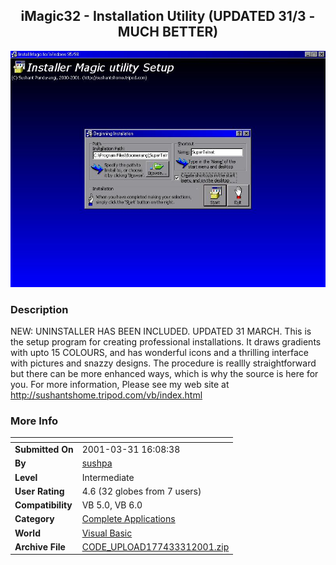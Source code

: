 ﻿<div align="center">

## iMagic32 \- Installation Utility \(UPDATED 31/3 \- MUCH BETTER\)

<img src="PIC200132704148886.jpg">
</div>

### Description

NEW: UNINSTALLER HAS BEEN INCLUDED. UPDATED 31 MARCH. This is the setup program for creating professional installations. It draws gradients with upto 15 COLOURS, and has wonderful icons and a thrilling interface with pictures and snazzy designs. The procedure is reallly straightforward but there can be more enhanced ways, which is why the source is here for you. For more information, Please see my web site at http://sushantshome.tripod.com/vb/index.html
 
### More Info
 


<span>             |<span>
---                |---
**Submitted On**   |2001-03-31 16:08:38
**By**             |[sushpa](https://github.com/Planet-Source-Code/PSCIndex/blob/master/ByAuthor/sushpa.md)
**Level**          |Intermediate
**User Rating**    |4.6 (32 globes from 7 users)
**Compatibility**  |VB 5\.0, VB 6\.0
**Category**       |[Complete Applications](https://github.com/Planet-Source-Code/PSCIndex/blob/master/ByCategory/complete-applications__1-27.md)
**World**          |[Visual Basic](https://github.com/Planet-Source-Code/PSCIndex/blob/master/ByWorld/visual-basic.md)
**Archive File**   |[CODE\_UPLOAD177433312001\.zip](https://github.com/Planet-Source-Code/sushpa-imagic32-installation-utility-updated-31-3-much-better__1-21886/archive/master.zip)








